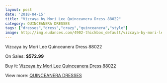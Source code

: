 ```yaml
---
layout: post
date: '2018-04-15'
title: "Vizcaya by Mori Lee Quinceanera Dress 88022"
category: QUINCEANERA DRESSES
tags: ["dresses","dress","crazy","quinceanera","style"]
image: http://img.eudances.com/4902-thickbox_default/vizcaya-by-mori-lee-quinceanera-dress-88022.jpg
---
```

Vizcaya by Mori Lee Quinceanera Dress 88022

On Sales: **$572.99**
<a href="https://www.eudances.com/en/quinceanera-dresses/1652-vizcaya-by-mori-lee-quinceanera-dress-88022.html"><amp-img layout="responsive" width="600" height="600" src="//img.eudances.com/4902-thickbox_default/vizcaya-by-mori-lee-quinceanera-dress-88022.jpg" alt="Vizcaya by Mori Lee Quinceanera Dress 88022 0" /></a>
<a href="https://www.eudances.com/en/quinceanera-dresses/1652-vizcaya-by-mori-lee-quinceanera-dress-88022.html"><amp-img layout="responsive" width="600" height="600" src="//img.eudances.com/4904-thickbox_default/vizcaya-by-mori-lee-quinceanera-dress-88022.jpg" alt="Vizcaya by Mori Lee Quinceanera Dress 88022 1" /></a>
<a href="https://www.eudances.com/en/quinceanera-dresses/1652-vizcaya-by-mori-lee-quinceanera-dress-88022.html"><amp-img layout="responsive" width="600" height="600" src="//img.eudances.com/4903-thickbox_default/vizcaya-by-mori-lee-quinceanera-dress-88022.jpg" alt="Vizcaya by Mori Lee Quinceanera Dress 88022 2" /></a>

Buy it: [Vizcaya by Mori Lee Quinceanera Dress 88022](https://www.eudances.com/en/quinceanera-dresses/1652-vizcaya-by-mori-lee-quinceanera-dress-88022.html "Vizcaya by Mori Lee Quinceanera Dress 88022")

View more: [QUINCEANERA DRESSES](https://www.eudances.com/en/17-quinceanera-dresses "QUINCEANERA DRESSES")